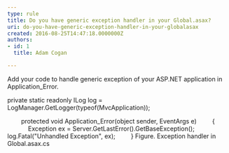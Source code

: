 ```yaml
---
type: rule
title: Do you have generic exception handler in your Global.asax?
uri: do-you-have-generic-exception-handler-in-your-globalasax
created: 2016-08-25T14:47:18.0000000Z
authors:
- id: 1
  title: Adam Cogan

---
```


Add your code to handle generic exception of your ASP.NET application in Application\_Error.
 
​​private static readonly ILog log = LogManager.GetLogger(typeof(MvcApplication));

        protected void Application\_Error(object sender, EventArgs e)
        {
            Exception ex = Server.GetLastError().GetBaseException();
            log.Fatal("Unhandled Exception", ex);
        }
​Figure. Exception handler in Global.asax.cs​
